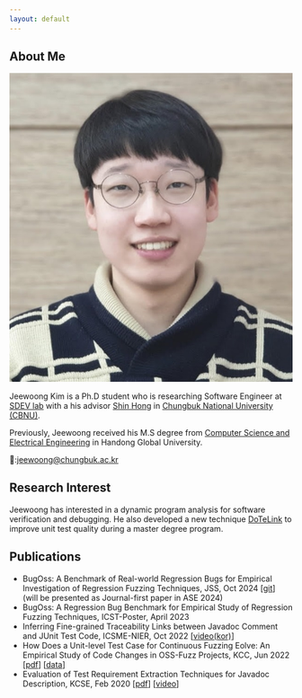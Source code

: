 ```yaml
---
layout: default
---
```


## About Me

<img class="profile-picture" src="jwkim-rev.jpg">

Jeewoong Kim is a Ph.D student who is researching Software Engineer at [SDEV lab](https://sdevlab.github.io) with a his advisor [Shin Hong](https://hongshin.github.io) in [Chungbuk National University (CBNU)](https://www.cbnu.ac.kr).

Previously, Jeewoong received his M.S degree from [Computer Science and Electrical Engineering](https://csee.handong.edu) in Handong Global University.

📧:[jeewoong@chungbuk.ac.kr](mailto:jeewoong@chungbuk.ac.kr) 


## Research Interest

Jeewoong has interested in a dynamic program analysis for software verification and debugging. He also developed a new technique [DoTeLink](https://ieeexplore.ieee.org/document/9978264) to improve unit test quality during a master degree program.


## Publications

- BugOss: A Benchmark of Real-world Regression Bugs for Empirical Investigation of Regression Fuzzing Techniques, JSS, Oct 2024 \[[git](https://github.com/sdevlab/BugOss)\]  (will be presented as Journal-first paper in ASE 2024)
- BugOss: A Regression Bug Benchmark for Empirical Study of Regression Fuzzing Techniques, ICST-Poster, April 2023 
- Inferring Fine-grained Traceability Links between Javadoc Comment and JUnit Test Code, ICSME-NIER, Oct 2022  \[[video(kor)](https://youtu.be/cYSnoM7Z9hc)\]
- How Does a Unit-level Test Case for Continuous Fuzzing Eolve: An Empirical Study of Code Changes in OSS-Fuzz Projects, KCC, Jun 2022 \[[pdf](/pubs/kcc22_oss-fuzz-change.pdf)\] \[[data](https://github.com/ARISE-Handong/oss-fuzz-study)\]
- Evaluation of Test Requirement Extraction Techniques for Javadoc Description, KCSE, Feb 2020 \[[pdf](/pubs/kcse20-javadoc.pdf)\] \[[video](https://www.youtube.com/watch?v=gjiPzHg5Ohw)\]
